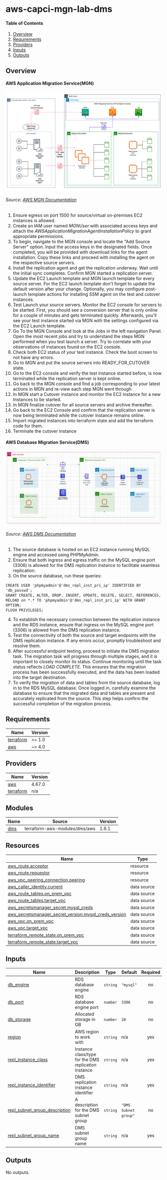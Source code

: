 # aws-capci-mgn-lab-dms

#### Table of Contents
1. [Overview](#overview)
2. [Requirements](#requirements)
3. [Providers](#Providers)
4. [Inputs](#inputs)
5. [Outputs](#outputs)

## Overview
#### AWS Application Migration Service(MGN)
![mgn](images/mgn.png "AWS MGN")
###### *Source: [AWS MGN Documentation](https://docs.aws.amazon.com/mgn/latest/ug/Network-Settings-Video.html)*

1. Ensure egress on port 1500 for source/virtual on-premises EC2 instances is allowed.
2. Create an IAM user named *MGNUser* with associated access keys and attach the *AWSApplicationMigrationAgentInstallationPolicy* to grant appropriate permissions.
3. To begin, navigate to the MGN console and locate the "Add Source Server" option. Input the access keys in the designated fields. Once completed, you will be provided with download links for the agent installation. Copy these links and proceed with installing the agent on the respective source servers.
4. Install the replication agent and get the replication underway. Wait until the initial sync completes. Confirm MGN started a replication server.
5. Update the EC2 Launch template and MGN launch template for every source server. For the EC2 launch template don't forget to update the default version after your change. Optionally, you may configure post-launch template actions for installing SSM agent on the test and cutover instances.
6. Test Launch your source servers. Monitor the EC2 console for servers to be started. First, you should see a conversion server that is only online for a couple of minutes and gets terminated quickly. Afterwards, you'll see your test instance started via MGN with the settings configured via the EC2 Launch template.
7. Go To the MGN Console and look at the Jobs in the left navigation Panel. Open the most recent jobs and try to understand the steps MGN performed when you test launch a server. Try to correlate with your observations of instances found on the EC2 console.
8. Check both EC2 status of your test instance. Check the boot screen to not have any errors.
9. Go to MGN and put the source servers into READY_FOR_CUTOVER state.
10. Go to the EC2 console and verify the test instance started before, is now terminated while the replication server is kept online.
11. Go back to the MGN console and find a job corresponding to your latest actions in MGN and re-view each step MGN went through.
12. In MGN start a Cutover instance and monitor the EC2 instance for a new Instances to be started.
13. In MGN finalize cutover for all source servers and archive thereafter.
14. Go back to the EC2 Console and confirm that the replication server is now being terminated while the cutover instance remains online.
15. Import migrated instances into terraform state and add the terraform code for them.
16. Terminate the cutover instance

#### AWS Database Migration Service(DMS)
![dms](images/dms.png "AWS DMS")
###### *Source: [AWS DMS Documentation](https://docs.aws.amazon.com/dms/latest/userguide/Welcome.html)*

1. The source database is hosted on an EC2 instance running MySQL engine and accessed using PHPMyAdmin.
2. Ensure that both ingress and egress traffic on the MySQL engine port (3306) is allowed for the DMS replication instance to facilitate seamless replication.
3. On the source database, run these queries:<br/>
```
CREATE USER 'phpmyadmin'@'dms_repl_inst_pri_ip' IDENTIFIED BY 'db_passwd';
GRANT CREATE, ALTER, DROP, INSERT, UPDATE, DELETE, SELECT, REFERENCES, RELOAD on *.* TO 'phpmyadmin'@'dms_repl_inst_pri_ip' WITH GRANT OPTION;
FLUSH PRIVILEGES;
```
4. To establish the necessary connection between the replication instance and the RDS instance, ensure that ingress on the MySQL engine port (3306) is allowed from the DMS replication instance.
5. Test the connectivity of both the source and target endpoints with the DMS replication instance. If any errors occur, promptly troubleshoot and resolve them. 
6. After successful endpoint testing, proceed to initiate the DMS migration task. The migration task will progress through multiple stages, and it is important to closely monitor its status. Continue monitoring until the task status reflects *LOAD COMPLETE*. This ensures that the migration process has been successfully executed, and the data has been loaded into the target destination.
7. To verify the migration of data and tables from the source database, log in to the RDS MySQL database. Once logged in, carefully examine the database to ensure that the migrated data and tables are present and accurately replicated from the source. This step helps confirm the successful completion of the migration process.

<!-- BEGINNING OF PRE-COMMIT-TERRAFORM DOCS HOOK -->
## Requirements

| Name | Version |
|------|---------|
| <a name="requirement_terraform"></a> [terraform](#requirement\_terraform) | >= 1.0 |
| <a name="requirement_aws"></a> [aws](#requirement\_aws) | ~> 4.0 |

## Providers

| Name | Version |
|------|---------|
| <a name="provider_aws"></a> [aws](#provider\_aws) | 4.67.0 |
| <a name="provider_terraform"></a> [terraform](#provider\_terraform) | n/a |

## Modules

| Name | Source | Version |
|------|--------|---------|
| <a name="module_dms"></a> [dms](#module\_dms) | terraform-aws-modules/dms/aws | 1.6.1 |

## Resources

| Name | Type |
|------|------|
| [aws_route.acceptor](https://registry.terraform.io/providers/hashicorp/aws/latest/docs/resources/route) | resource |
| [aws_route.requestor](https://registry.terraform.io/providers/hashicorp/aws/latest/docs/resources/route) | resource |
| [aws_vpc_peering_connection.peering](https://registry.terraform.io/providers/hashicorp/aws/latest/docs/resources/vpc_peering_connection) | resource |
| [aws_caller_identity.current](https://registry.terraform.io/providers/hashicorp/aws/latest/docs/data-sources/caller_identity) | data source |
| [aws_route_tables.on_prem_vpc](https://registry.terraform.io/providers/hashicorp/aws/latest/docs/data-sources/route_tables) | data source |
| [aws_route_tables.target_vpc](https://registry.terraform.io/providers/hashicorp/aws/latest/docs/data-sources/route_tables) | data source |
| [aws_secretsmanager_secret.mysql_creds](https://registry.terraform.io/providers/hashicorp/aws/latest/docs/data-sources/secretsmanager_secret) | data source |
| [aws_secretsmanager_secret_version.mysql_creds_version](https://registry.terraform.io/providers/hashicorp/aws/latest/docs/data-sources/secretsmanager_secret_version) | data source |
| [aws_vpc.on_prem_vpc](https://registry.terraform.io/providers/hashicorp/aws/latest/docs/data-sources/vpc) | data source |
| [aws_vpc.target_vpc](https://registry.terraform.io/providers/hashicorp/aws/latest/docs/data-sources/vpc) | data source |
| [terraform_remote_state.on_prem_vpc](https://registry.terraform.io/providers/hashicorp/terraform/latest/docs/data-sources/remote_state) | data source |
| [terraform_remote_state.target_vpc](https://registry.terraform.io/providers/hashicorp/terraform/latest/docs/data-sources/remote_state) | data source |

## Inputs

| Name | Description | Type | Default | Required |
|------|-------------|------|---------|:--------:|
| <a name="input_db_engine"></a> [db\_engine](#input\_db\_engine) | RDS database engine | `string` | `"mysql"` | no |
| <a name="input_db_port"></a> [db\_port](#input\_db\_port) | RDS database engine port | `number` | `3306` | no |
| <a name="input_db_storage"></a> [db\_storage](#input\_db\_storage) | Allocated storage in GB | `number` | `20` | no |
| <a name="input_region"></a> [region](#input\_region) | AWS region to work with | `string` | n/a | yes |
| <a name="input_repl_instance_class"></a> [repl\_instance\_class](#input\_repl\_instance\_class) | Instance class/type for the DMS replication instance | `string` | n/a | yes |
| <a name="input_repl_instance_identifier"></a> [repl\_instance\_identifier](#input\_repl\_instance\_identifier) | DMS replication instance identifier | `string` | n/a | yes |
| <a name="input_repl_subnet_group_description"></a> [repl\_subnet\_group\_description](#input\_repl\_subnet\_group\_description) | A description for the DMS subnet group | `string` | `"DMS Subnet group"` | no |
| <a name="input_repl_subnet_group_name"></a> [repl\_subnet\_group\_name](#input\_repl\_subnet\_group\_name) | DMS subnet group name | `string` | n/a | yes |

## Outputs

No outputs.
<!-- END OF PRE-COMMIT-TERRAFORM DOCS HOOK -->